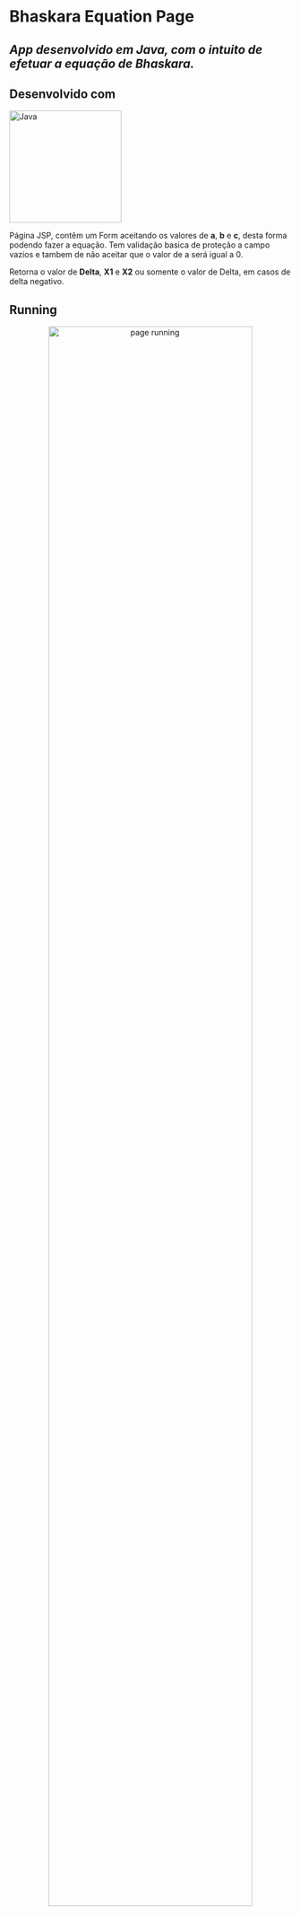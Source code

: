 # Bhaskara Equation Page

## _App desenvolvido em Java, com o intuito de efetuar a equação de Bhaskara._

## Desenvolvido com
<img src="https://dicasdejava.com.br/images/logo-java.png" alt="Java" width=200px >

Página JSP, contêm um Form aceitando os valores de **a**, **b** e **c**, desta forma podendo fazer a equação. Tem validação basica de proteção a campo vazios e tambem de não aceitar que o valor de a será igual a 0. 

Retorna o valor de **Delta**, **X1** e **X2** ou somente o valor de Delta, em casos de delta negativo.

## Running
<p align="center"> <img  src="https://github.com/steniodr/Bhaskara-Page/blob/main/Bhaskara-Atividade.gif" alt="page running" width=85%> </p>
